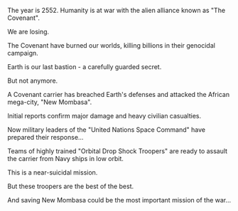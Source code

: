 The year is 2552.
Humanity is at war with the alien alliance known as "The Covenant".

We are losing.

The Covenant have burned our worlds, killing billions in their genocidal campaign.

Earth is our last bastion - a carefully guarded secret.

But not anymore.

A Covenant carrier has breached Earth's defenses and attacked the African mega-city, "New Mombasa".

Initial reports confirm major damage and heavy civilian casualties.

Now military leaders of the "United Nations Space Command" have prepared their response...

Teams of highly trained "Orbital Drop Shock Troopers" are ready to assault the carrier from Navy ships in low orbit.

This is a near-suicidal mission.

But these troopers are the best of the best.

And saving New Mombasa could be the most important mission of the war...


